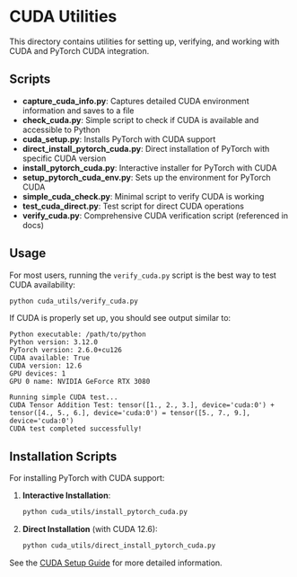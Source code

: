 # CUDA Utilities

This directory contains utilities for setting up, verifying, and working with CUDA and PyTorch CUDA integration.

## Scripts

- **capture_cuda_info.py**: Captures detailed CUDA environment information and saves to a file
- **check_cuda.py**: Simple script to check if CUDA is available and accessible to Python
- **cuda_setup.py**: Installs PyTorch with CUDA support
- **direct_install_pytorch_cuda.py**: Direct installation of PyTorch with specific CUDA version
- **install_pytorch_cuda.py**: Interactive installer for PyTorch with CUDA
- **setup_pytorch_cuda_env.py**: Sets up the environment for PyTorch CUDA
- **simple_cuda_check.py**: Minimal script to verify CUDA is working
- **test_cuda_direct.py**: Test script for direct CUDA operations
- **verify_cuda.py**: Comprehensive CUDA verification script (referenced in docs)

## Usage

For most users, running the `verify_cuda.py` script is the best way to test CUDA availability:

```bash
python cuda_utils/verify_cuda.py
```

If CUDA is properly set up, you should see output similar to:

```
Python executable: /path/to/python
Python version: 3.12.0
PyTorch version: 2.6.0+cu126
CUDA available: True
CUDA version: 12.6
GPU devices: 1
GPU 0 name: NVIDIA GeForce RTX 3080

Running simple CUDA test...
CUDA Tensor Addition Test: tensor([1., 2., 3.], device='cuda:0') + tensor([4., 5., 6.], device='cuda:0') = tensor([5., 7., 9.], device='cuda:0')
CUDA test completed successfully!
```

## Installation Scripts

For installing PyTorch with CUDA support:

1. **Interactive Installation**:
   ```bash
   python cuda_utils/install_pytorch_cuda.py
   ```

2. **Direct Installation** (with CUDA 12.6):
   ```bash
   python cuda_utils/direct_install_pytorch_cuda.py
   ```

See the [CUDA Setup Guide](../docs/CUDA_SETUP.md) for more detailed information.
